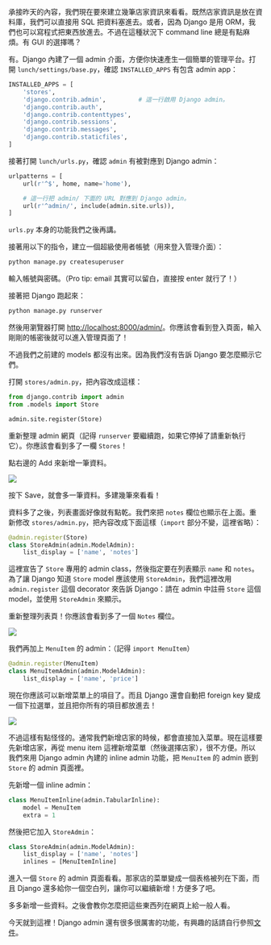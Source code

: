 承接昨天的內容，我們現在要來建立幾筆店家資訊來看看。既然店家資訊是放在資料庫，我們可以直接用 SQL 把資料塞進去。或者，因為 Django 是用 ORM，我們也可以寫程式把東西放進去。不過在這種狀況下 command line 總是有點麻煩。有 GUI 的選擇嗎？

有。Django 內建了一個 admin 介面，方便你快速產生一個簡單的管理平台。打開 `lunch/settings/base.py`，確認 `INSTALLED_APPS` 有包含 admin app：

```python
INSTALLED_APPS = [
    'stores',
    'django.contrib.admin',         # 這一行啟用 Django admin。
    'django.contrib.auth',
    'django.contrib.contenttypes',
    'django.contrib.sessions',
    'django.contrib.messages',
    'django.contrib.staticfiles',
]
```

接著打開 `lunch/urls.py`，確認 `admin` 有被對應到 Django admin：

```python
urlpatterns = [
    url(r'^$', home, name='home'),

    # 這一行把 admin/ 下面的 URL 對應到 Django admin。
    url(r'^admin/', include(admin.site.urls)),
]
```

`urls.py` 本身的功能我們之後再講。

接著用以下的指令，建立一個超級使用者帳號（用來登入管理介面）：

```bash
python manage.py createsuperuser
```

輸入帳號與密碼。（Pro tip: email 其實可以留白，直接按 enter 就行了！）

接著把 Django 跑起來：

```bash
python manage.py runserver
```

然後用瀏覽器打開 <http://localhost:8000/admin/>。你應該會看到登入頁面，輸入剛剛的帳密後就可以進入管理頁面了！

不過我們之前建的 models 都沒有出來。因為我們沒有告訴 Django 要怎麼顯示它們。

打開 `stores/admin.py`，把內容改成這樣：

```python
from django.contrib import admin
from .models import Store

admin.site.register(Store)
```

重新整理 admin 網頁（記得 `runserver` 要繼續跑，如果它停掉了請重新執行它）。你應該會看到多了一欄 `Stores`！

點右邊的 Add 來新增一筆資料。

![](assets/django-admin-add.png)

按下 Save，就會多一筆資料。多建幾筆來看看！

資料多了之後，列表畫面好像就有點乾。我們來把 `notes` 欄位也顯示在上面。重新修改 `stores/admin.py`，把內容改成下面這樣（`import` 部分不變，這裡省略）：

```python
@admin.register(Store)
class StoreAdmin(admin.ModelAdmin):
    list_display = ['name', 'notes']
```

這裡宣告了 `Store` 專用的 admin class，然後指定要在列表顯示 `name` 和 `notes`。為了讓 Django 知道 `Store` model 應該使用 `StoreAdmin`，我們這裡改用 `admin.register` 這個 decorator 來告訴 Django：請在 admin 中註冊 `Store` 這個 model，並使用 `StoreAdmin` 來顯示。

重新整理列表頁！你應該會看到多了一個 `Notes` 欄位。

![](assets/django-admin-list.png)

我們再加上 `MenuItem` 的 admin：（記得 `import MenuItem`）

```python
@admin.register(MenuItem)
class MenuItemAdmin(admin.ModelAdmin):
    list_display = ['name', 'price']
```

現在你應該可以新增菜單上的項目了。而且 Django 還會自動把 foreign key 變成一個下拉選單，並且把你所有的項目都放進去！

![](assets/django-admin-add-menu-item.png)

不過這樣有點怪怪的。通常我們新增店家的時候，都會直接加入菜單。現在這樣要先新增店家，再從 menu item 這裡新增菜單（然後選擇店家），很不方便。所以我們來用 Django admin 內建的 inline admin 功能，把 `MenuItem` 的 admin 嵌到 `Store` 的 admin 頁面裡。

先新增一個 inline admin：

```python
class MenuItemInline(admin.TabularInline):
    model = MenuItem
    extra = 1
```

然後把它加入 `StoreAdmin`：

```python
class StoreAdmin(admin.ModelAdmin):
    list_display = ['name', 'notes']
    inlines = [MenuItemInline]
```

進入一個 `Store` 的 admin 頁面看看。那家店的菜單變成一個表格被列在下面，而且 Django 還多給你一個空白列，讓你可以繼續新增！方便多了吧。

多多新增一些資料。之後會教你怎麼把這些東西列在網頁上給一般人看。

今天就到這裡！Django admin 還有很多很厲害的功能，有興趣的話請自行參照[文件](https://docs.djangoproject.com/en/dev/ref/contrib/admin/)。
